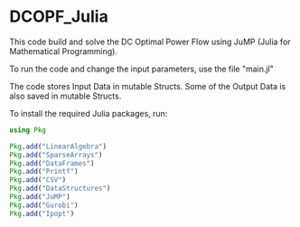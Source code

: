 # DCOPF_Julia
This code build and solve the DC Optimal Power Flow using JuMP (Julia for Mathematical Programming).

To run the code and change the input parameters, use the file "main.jl"

The code stores Input Data in mutable Structs. Some of the Output Data is also saved in mutable Structs.

To install the required Julia packages, run:

```julia
using Pkg

Pkg.add("LinearAlgebra")
Pkg.add("SparseArrays")
Pkg.add("DataFrames")
Pkg.add("Printf")
Pkg.add("CSV")
Pkg.add("DataStructures")
Pkg.add("JuMP")
Pkg.add("Gurobi")
Pkg.add("Ipopt")

